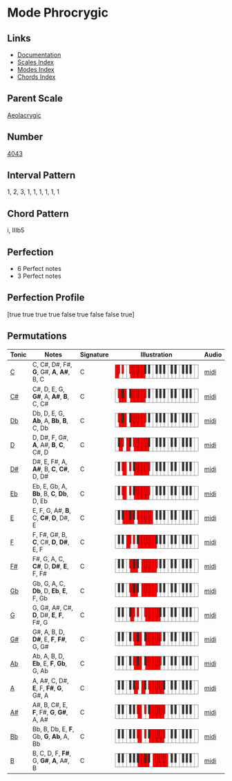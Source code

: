 # Mode Phrocrygic

## Links

- [Documentation](README.md)
- [Scales Index](Scales.md)
- [Modes Index](Modes.md)
- [Chords Index](Chords.md)

## Parent Scale

[Aeolacrygic](ScaleAeolacrygic.md)

## Number

[4043](https://ianring.com/musictheory/scales/4043)

## Interval Pattern

1, 2, 3, 1, 1, 1, 1, 1, 1

## Chord Pattern

i, IIIb5

## Perfection

- 6 Perfect notes
- 3 Perfect notes

## Perfection Profile

[true true true true false true false false true]

## Permutations

| Tonic | Notes | Signature | Illustration | Audio |
|-------|-------|-----------|--------------|-------|
| [C](ModeCNaturalPhrocrygic.md) | C, C#, D#, F#, **G**, G#, **A**, **A#**, B, C | C | ![CNaturalPhrocrygic](ModeCNaturalPhrocrygic.png) | [midi](https://github.com/edipermadi/music/blob/main/docs/ModeCNaturalPhrocrygic.mid?raw=true) |
| [C#](ModeCSharpPhrocrygic.md) | C#, D, E, G, **G#**, A, **A#**, **B**, C, C# | C | ![CSharpPhrocrygic](ModeCSharpPhrocrygic.png) | [midi](https://github.com/edipermadi/music/blob/main/docs/ModeCSharpPhrocrygic.mid?raw=true) |
| [Db](ModeDFlatPhrocrygic.md) | Db, D, E, G, **Ab**, A, **Bb**, **B**, C, Db | C | ![DFlatPhrocrygic](ModeDFlatPhrocrygic.png) | [midi](https://github.com/edipermadi/music/blob/main/docs/ModeDFlatPhrocrygic.mid?raw=true) |
| [D](ModeDNaturalPhrocrygic.md) | D, D#, F, G#, **A**, A#, **B**, **C**, C#, D | C | ![DNaturalPhrocrygic](ModeDNaturalPhrocrygic.png) | [midi](https://github.com/edipermadi/music/blob/main/docs/ModeDNaturalPhrocrygic.mid?raw=true) |
| [D#](ModeDSharpPhrocrygic.md) | D#, E, F#, A, **A#**, B, **C**, **C#**, D, D# | C | ![DSharpPhrocrygic](ModeDSharpPhrocrygic.png) | [midi](https://github.com/edipermadi/music/blob/main/docs/ModeDSharpPhrocrygic.mid?raw=true) |
| [Eb](ModeEFlatPhrocrygic.md) | Eb, E, Gb, A, **Bb**, B, **C**, **Db**, D, Eb | C | ![EFlatPhrocrygic](ModeEFlatPhrocrygic.png) | [midi](https://github.com/edipermadi/music/blob/main/docs/ModeEFlatPhrocrygic.mid?raw=true) |
| [E](ModeENaturalPhrocrygic.md) | E, F, G, A#, **B**, C, **C#**, **D**, D#, E | C | ![ENaturalPhrocrygic](ModeENaturalPhrocrygic.png) | [midi](https://github.com/edipermadi/music/blob/main/docs/ModeENaturalPhrocrygic.mid?raw=true) |
| [F](ModeFNaturalPhrocrygic.md) | F, F#, G#, B, **C**, C#, **D**, **D#**, E, F | C | ![FNaturalPhrocrygic](ModeFNaturalPhrocrygic.png) | [midi](https://github.com/edipermadi/music/blob/main/docs/ModeFNaturalPhrocrygic.mid?raw=true) |
| [F#](ModeFSharpPhrocrygic.md) | F#, G, A, C, **C#**, D, **D#**, **E**, F, F# | C | ![FSharpPhrocrygic](ModeFSharpPhrocrygic.png) | [midi](https://github.com/edipermadi/music/blob/main/docs/ModeFSharpPhrocrygic.mid?raw=true) |
| [Gb](ModeGFlatPhrocrygic.md) | Gb, G, A, C, **Db**, D, **Eb**, **E**, F, Gb | C | ![GFlatPhrocrygic](ModeGFlatPhrocrygic.png) | [midi](https://github.com/edipermadi/music/blob/main/docs/ModeGFlatPhrocrygic.mid?raw=true) |
| [G](ModeGNaturalPhrocrygic.md) | G, G#, A#, C#, **D**, D#, **E**, **F**, F#, G | C | ![GNaturalPhrocrygic](ModeGNaturalPhrocrygic.png) | [midi](https://github.com/edipermadi/music/blob/main/docs/ModeGNaturalPhrocrygic.mid?raw=true) |
| [G#](ModeGSharpPhrocrygic.md) | G#, A, B, D, **D#**, E, **F**, **F#**, G, G# | C | ![GSharpPhrocrygic](ModeGSharpPhrocrygic.png) | [midi](https://github.com/edipermadi/music/blob/main/docs/ModeGSharpPhrocrygic.mid?raw=true) |
| [Ab](ModeAFlatPhrocrygic.md) | Ab, A, B, D, **Eb**, E, **F**, **Gb**, G, Ab | C | ![AFlatPhrocrygic](ModeAFlatPhrocrygic.png) | [midi](https://github.com/edipermadi/music/blob/main/docs/ModeAFlatPhrocrygic.mid?raw=true) |
| [A](ModeANaturalPhrocrygic.md) | A, A#, C, D#, **E**, F, **F#**, **G**, G#, A | C | ![ANaturalPhrocrygic](ModeANaturalPhrocrygic.png) | [midi](https://github.com/edipermadi/music/blob/main/docs/ModeANaturalPhrocrygic.mid?raw=true) |
| [A#](ModeASharpPhrocrygic.md) | A#, B, C#, E, **F**, F#, **G**, **G#**, A, A# | C | ![ASharpPhrocrygic](ModeASharpPhrocrygic.png) | [midi](https://github.com/edipermadi/music/blob/main/docs/ModeASharpPhrocrygic.mid?raw=true) |
| [Bb](ModeBFlatPhrocrygic.md) | Bb, B, Db, E, **F**, Gb, **G**, **Ab**, A, Bb | C | ![BFlatPhrocrygic](ModeBFlatPhrocrygic.png) | [midi](https://github.com/edipermadi/music/blob/main/docs/ModeBFlatPhrocrygic.mid?raw=true) |
| [B](ModeBNaturalPhrocrygic.md) | B, C, D, F, **F#**, G, **G#**, **A**, A#, B | C | ![BNaturalPhrocrygic](ModeBNaturalPhrocrygic.png) | [midi](https://github.com/edipermadi/music/blob/main/docs/ModeBNaturalPhrocrygic.mid?raw=true) |

